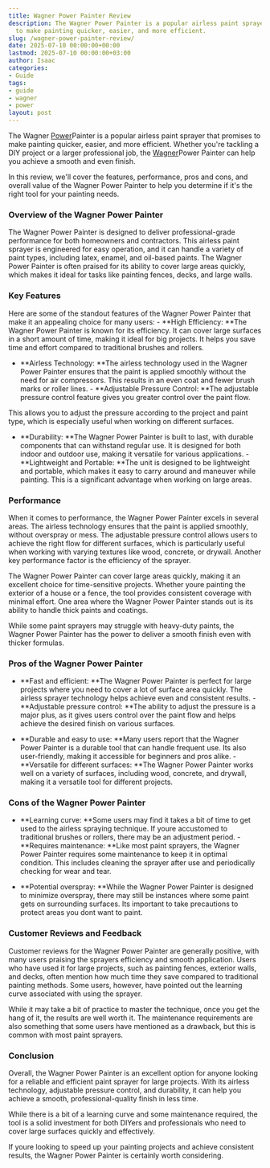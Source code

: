 ```yaml
---
title: Wagner Power Painter Review
description: The Wagner Power Painter is a popular airless paint sprayer that promises
  to make painting quicker, easier, and more efficient.
slug: /wagner-power-painter-review/
date: 2025-07-10 00:00:00+00:00
lastmod: 2025-07-10 00:00:00+03:00
author: Isaac
categories:
- Guide
tags:
- guide
- wagner
- power
layout: post
---
```

The Wagner [Power](https://pestpolicy.com/best-power-wheels-for-1-year-old/)Painter is a popular airless paint sprayer that promises to make painting quicker, easier, and more efficient. Whether you're tackling a DIY project or a larger professional job, the [Wagner](https://pestpolicy.com/wagner-flexio-3000/)Power Painter can help you achieve a smooth and even finish.

In this review, we'll cover the features, performance, pros and cons, and overall value of the Wagner Power Painter to help you determine if it's the right tool for your painting needs.

###  Overview of the Wagner Power Painter

The Wagner Power Painter is designed to deliver professional-grade performance for both homeowners and contractors. This airless paint sprayer is engineered for easy operation, and it can handle a variety of paint types, including latex, enamel, and oil-based paints. The Wagner Power Painter is often praised for its ability to cover large areas quickly, which makes it ideal for tasks like painting fences, decks, and large walls.

###  Key Features

Here are some of the standout features of the Wagner Power Painter that make it an appealing choice for many users: - **High Efficiency: **The Wagner Power Painter is known for its efficiency. It can cover large surfaces in a short amount of time, making it ideal for big projects. It helps you save time and effort compared to traditional brushes and rollers.

- **Airless Technology: **The airless technology used in the Wagner Power Painter ensures that the paint is applied smoothly without the need for air compressors. This results in an even coat and fewer brush marks or roller lines. - **Adjustable Pressure Control: **The adjustable pressure control feature gives you greater control over the paint flow.

This allows you to adjust the pressure according to the project and paint type, which is especially useful when working on different surfaces.

- **Durability: **The Wagner Power Painter is built to last, with durable components that can withstand regular use. It is designed for both indoor and outdoor use, making it versatile for various applications. - **Lightweight and Portable: **The unit is designed to be lightweight and portable, which makes it easy to carry around and maneuver while painting. This is a significant advantage when working on large areas.

###  Performance

When it comes to performance, the Wagner Power Painter excels in several areas. The airless technology ensures that the paint is applied smoothly, without overspray or mess. The adjustable pressure control allows users to achieve the right flow for different surfaces, which is particularly useful when working with varying textures like wood, concrete, or drywall. Another key performance factor is the efficiency of the sprayer.

The Wagner Power Painter can cover large areas quickly, making it an excellent choice for time-sensitive projects. Whether youre painting the exterior of a house or a fence, the tool provides consistent coverage with minimal effort. One area where the Wagner Power Painter stands out is its ability to handle thick paints and coatings.

While some paint sprayers may struggle with heavy-duty paints, the Wagner Power Painter has the power to deliver a smooth finish even with thicker formulas.

###  Pros of the Wagner Power Painter

- **Fast and efficient: **The Wagner Power Painter is perfect for large projects where you need to cover a lot of surface area quickly. The airless sprayer technology helps achieve even and consistent results. - **Adjustable pressure control: **The ability to adjust the pressure is a major plus, as it gives users control over the paint flow and helps achieve the desired finish on various surfaces.

- **Durable and easy to use: **Many users report that the Wagner Power Painter is a durable tool that can handle frequent use. Its also user-friendly, making it accessible for beginners and pros alike. - **Versatile for different surfaces: **The Wagner Power Painter works well on a variety of surfaces, including wood, concrete, and drywall, making it a versatile tool for different projects.

###  Cons of the Wagner Power Painter

- **Learning curve: **Some users may find it takes a bit of time to get used to the airless spraying technique. If youre accustomed to traditional brushes or rollers, there may be an adjustment period. - **Requires maintenance: **Like most paint sprayers, the Wagner Power Painter requires some maintenance to keep it in optimal condition. This includes cleaning the sprayer after use and periodically checking for wear and tear.

- **Potential overspray: **While the Wagner Power Painter is designed to minimize overspray, there may still be instances where some paint gets on surrounding surfaces. Its important to take precautions to protect areas you dont want to paint.

###  Customer Reviews and Feedback

Customer reviews for the Wagner Power Painter are generally positive, with many users praising the sprayers efficiency and smooth application. Users who have used it for large projects, such as painting fences, exterior walls, and decks, often mention how much time they save compared to traditional painting methods. Some users, however, have pointed out the learning curve associated with using the sprayer.

While it may take a bit of practice to master the technique, once you get the hang of it, the results are well worth it. The maintenance requirements are also something that some users have mentioned as a drawback, but this is common with most paint sprayers.

###  Conclusion

Overall, the Wagner Power Painter is an excellent option for anyone looking for a reliable and efficient paint sprayer for large projects. With its airless technology, adjustable pressure control, and durability, it can help you achieve a smooth, professional-quality finish in less time.

While there is a bit of a learning curve and some maintenance required, the tool is a solid investment for both DIYers and professionals who need to cover large surfaces quickly and effectively.

If youre looking to speed up your painting projects and achieve consistent results, the Wagner Power Painter is certainly worth considering.